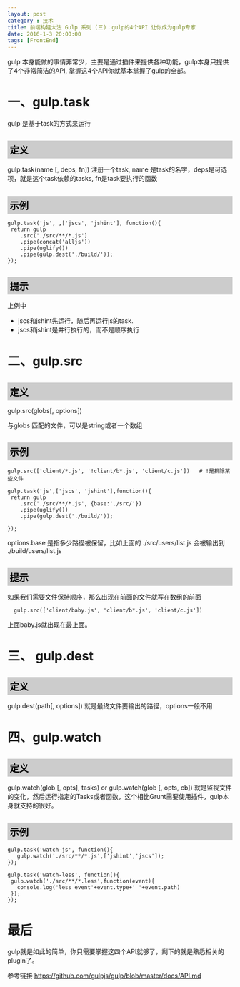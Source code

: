 ```yaml
---
layout: post
category : 技术
title: 前端构建大法 Gulp 系列 (三)：gulp的4个API 让你成为gulp专家 
date: 2016-1-3 20:00:00
tags: [FrontEnd]
---
```


<style>
    h2 {
        color: #000;
        padding: 5px;
        margin-bottom: 10px;
        font-weight: bolder;
        background-color: #ccc;
    }
    
    h3 {
        color: #000;
        border-bottom: dashed 1px #ccc;
        padding-bottom: 5px;
        margin-bottom: 10px;
        font-weight: bolder;
    }
    
    img {
        border: solid 5px #ccc;
        padding: 5px;
        border-radius: 5px;
        text-align: center;
        max-height: 400px;
    }
</style>


gulp 本身能做的事情非常少，主要是通过插件来提供各种功能，gulp本身只提供了4个非常简洁的API, 掌握这4个API你就基本掌握了gulp的全部。

# 一、gulp.task

gulp 是基于task的方式来运行

## 定义 

gulp.task(name [, deps, fn])
注册一个task, name 是task的名字，deps是可选项，就是这个task依赖的tasks, fn是task要执行的函数

## 示例

    gulp.task('js', ,['jscs', 'jshint'], function(){
     return gulp
        .src('./src/**/*.js')
        .pipe(concat('alljs'))
        .pipe(uglify())
        .pipe(gulp.dest('./build/'));                 
    });

## 提示

上例中 
* jscs和jshint先运行，随后再运行js的task.
* jscs和jshint是并行执行的，而不是顺序执行

# 二、gulp.src

## 定义
gulp.src(globs[, options])

与globs 匹配的文件，可以是string或者一个数组

## 示例

    gulp.src(['client/*.js', '!client/b*.js', 'client/c.js'])   # !是排除某些文件

    gulp.task('js',['jscs', 'jshint'],function(){
     return gulp
        .src('./src/**/*.js', {base:'./src/'})        
        .pipe(uglify())
        .pipe(gulp.dest('./build/'));
                 
    });

options.base 是指多少路径被保留，比如上面的 ./src/users/list.js 会被输出到 ./build/users/list.js

## 提示

如果我们需要文件保持顺序，那么出现在前面的文件就写在数组的前面

      gulp.src(['client/baby.js', 'client/b*.js', 'client/c.js'])  

上面baby.js就出现在最上面。

#  三、 gulp.dest

## 定义
gulp.dest(path[, options])  就是最终文件要输出的路径，options一般不用

# 四、gulp.watch

## 定义

gulp.watch(glob [, opts], tasks) or gulp.watch(glob [, opts, cb]) 就是监视文件的变化，然后运行指定的Tasks或者函数，这个相比Grunt需要使用插件，gulp本身就支持的很好。

## 示例

    gulp.task('watch-js', function(){
       gulp.watch('./src/**/*.js',['jshint','jscs']); 
    });

    gulp.task('watch-less', function(){
     gulp.watch('./src/**/*.less',function(event){
       console.log('less event'+event.type+' '+event.path)
     }); 
    });

# 最后

gulp就是如此的简单，你只需要掌握这四个API就够了，剩下的就是熟悉相关的plugin了。

参考链接 https://github.com/gulpjs/gulp/blob/master/docs/API.md